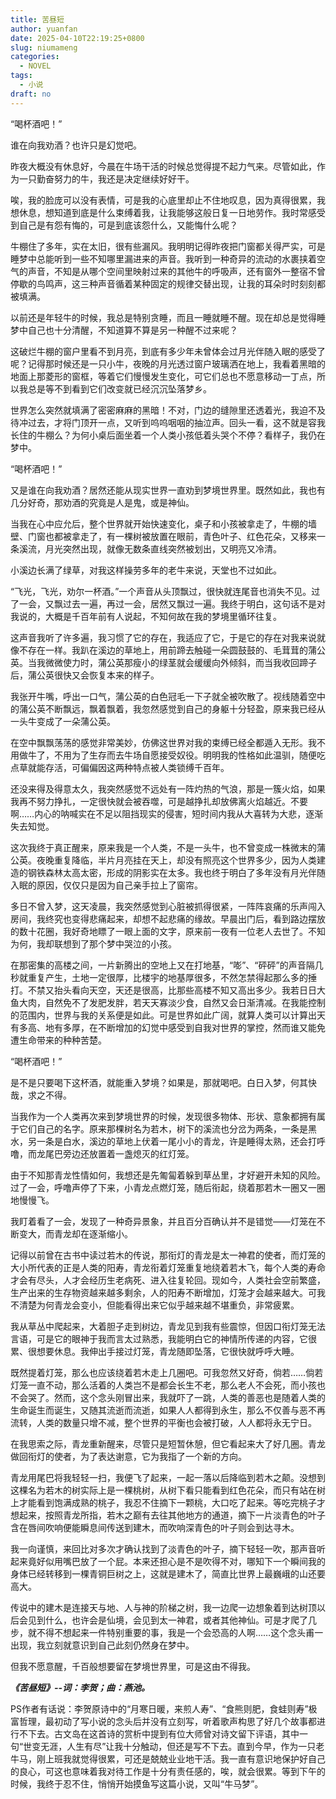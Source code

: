 ```yaml
---
title: 苦昼短
author: yuanfan
date: 2025-04-10T22:19:25+0800
slug: niumameng
categories:
  - NOVEL
tags:
  - 小说
draft: no
---
```


<!--more-->

“喝杯酒吧！”

谁在向我劝酒？也许只是幻觉吧。

昨夜大概没有休息好，今晨在牛场干活的时候总觉得提不起力气来。尽管如此，作为一只勤奋努力的牛，我还是决定继续好好干。

唉，我的脸庞可以没有表情，可是我的心底里却止不住地叹息，因为真得很累，我想休息，想知道到底是什么束缚着我，让我能够这般日复一日地劳作。我时常感受到自己是有怨有悔的，可是到底该怨什么，又能悔什么呢？

牛棚住了多年，实在太旧，很有些漏风。我明明记得昨夜把门窗都关得严实，可是睡梦中总能听到一些不知哪里漏进来的声音。我听到一种奇异的流动的水裹挟着空气的声音，不知是从哪个空间里映射过来的其他牛的呼吸声，还有窗外一整宿不曾停歇的鸟鸣声，这三种声音循着某种固定的规律交替出现，让我的耳朵时时刻刻都被填满。

以前还是年轻牛的时候，我总是特别贪睡，而且一睡就睡不醒。现在却总是觉得睡梦中自己也十分清醒，不知道算不算是另一种醒不过来呢？

这破烂牛棚的窗户里看不到月亮，到底有多少年未曾体会过月光伴随入眠的感受了呢？记得那时候还是一只小牛，夜晚的月光透过窗户玻璃洒在地上，我看着黑暗的地面上那菱形的窗框，等着它们慢慢发生变化，可它们总也不愿意移动一丁点，所以我总是等不到看到它们改变就已经沉沉坠落梦乡。

世界怎么突然就填满了密密麻麻的黑暗！不对，门边的缝隙里还透着光，我迫不及待冲过去，才将门顶开一点，又听到呜呜咽咽的抽泣声。回头一看，这不就是容我长住的牛棚么？为何小桌后面坐着一个人类小孩低着头哭个不停？看样子，我仍在梦中。

“喝杯酒吧！”

又是谁在向我劝酒？居然还能从现实世界一直劝到梦境世界里。既然如此，我也有几分好奇，那劝酒的究竟是人是鬼，或是神仙。

当我在心中应允后，整个世界就开始快速变化，桌子和小孩被拿走了，牛棚的墙壁、门窗也都被拿走了，有一棵树被放置在眼前，青色叶子、红色花朵，又移来一条溪流，月光突然出现，就像无数条直线突然被划出，又明亮又冷清。

小溪边长满了绿草，对我这样操劳多年的老牛来说，天堂也不过如此。

“飞光，飞光，劝尔一杯酒。”一个声音从头顶飘过，很快就连尾音也消失不见。过了一会，又飘过去一遍，再过一会，居然又飘过一遍。我终于明白，这句话不是对我说的，大概是千百年前有人说起，不知何故在我的梦境里循环往复。

这声音我听了许多遍，我习惯了它的存在，我适应了它，于是它的存在对我来说就像不存在一样。我趴在溪边的草地上，用前蹄去触碰一朵圆鼓鼓的、毛茸茸的蒲公英。当我微微使力时，蒲公英那瘦小的绿茎就会缓缓向外倾斜，而当我收回蹄子后，蒲公英很快又会恢复本来的样子。

我张开牛嘴，呼出一口气，蒲公英的白色冠毛一下子就全被吹散了。视线随着空中的蒲公英不断飘远，飘着飘着，我忽然感觉到自己的身躯十分轻盈，原来我已经从一头牛变成了一朵蒲公英。

在空中飘飘荡荡的感觉非常美妙，仿佛这世界对我的束缚已经全都遁入无形。我不用做牛了，不用为了生存而去牛场自愿接受奴役。明明我的性格如此温驯，随便吃点草就能存活，可偏偏因这两种特点被人类锁缚千百年。

还没来得及得意太久，我突然感觉不远处有一阵灼热的气浪，那是一簇火焰，如果我再不努力挣扎，一定很快就会被吞噬，可是越挣扎却放佛离火焰越近。不要啊……内心的呐喊实在不足以阻挡现实的侵害，短时间内我从大喜转为大悲，逐渐失去知觉。

这次我终于真正醒来，原来我是一个人类，不是一头牛，也不曾变成一株微末的蒲公英。夜晚重复降临，半片月亮挂在天上，却没有照亮这个世界多少，因为人类建造的钢铁森林太高太密，形成的阴影实在太多。我也终于明白了多年没有月光伴随入眠的原因，仅仅只是因为自己亲手拉上了窗帘。

多日不曾入梦，这天凌晨，我突然感觉到心脏被抓得很紧，一阵阵哀痛的乐声闯入房间，我终究也变得悲痛起来，却想不起悲痛的缘故。早晨出门后，看到路边摆放的数十花圈，我好奇地瞟了一眼上面的文字，原来前一夜有一位老人去世了。不知为何，我却联想到了那个梦中哭泣的小孩。

在那密集的高楼之间，一片新腾出的空地上又在打地基，“嘭”、“砰砰”的声音隔几秒就重复产生，土地一定很厚，比楼宇的地基厚很多，不然怎禁得起那么多的捶打。不禁又抬头看向天空，天还是很高，比那些高楼不知又高出多少。我若日日大鱼大肉，自然免不了发肥发胖，若天天寡淡少食，自然又会日渐清减。在我能控制的范围内，世界与我的关系便是如此。可是世界如此广阔，就算人类可以计算出天有多高、地有多厚，在不断增加的幻觉中感受到自我对世界的掌控，然而谁又能免遭生命带来的种种苦楚。

“喝杯酒吧！”

是不是只要喝下这杯酒，就能重入梦境？如果是，那就喝吧。白日入梦，何其快哉，求之不得。

当我作为一个人类再次来到梦境世界的时候，发现很多物体、形状、意象都拥有属于它们自己的名字。原来那棵树名为若木，树下的溪流也分岔为两条，一条是黑水，另一条是白水，溪边的草地上伏着一尾小小的青龙，许是睡得太熟，还会打呼噜，而龙尾巴旁边还放置着一盏熄灭的红灯笼。

由于不知那青龙性情如何，我想还是先匍匐着躲到草丛里，才好避开未知的风险。过了一会，呼噜声停了下来，小青龙点燃灯笼，随后衔起，绕着那若木一圈又一圈地慢慢飞。

我盯着看了一会，发现了一种奇异景象，并且百分百确认并不是错觉——灯笼在不断变大，而青龙却在逐渐缩小。

记得以前曾在古书中读过若木的传说，那衔灯的青龙是太一神君的使者，而灯笼的大小所代表的正是人类的阳寿，青龙衔着灯笼重复地绕着若木飞，每个人类的寿命才会有尽头，人才会经历生老病死、进入往复轮回。现如今，人类社会空前繁盛，生产出来的生存物资越来越多剩余，人的阳寿不断增加，灯笼才会越来越大。可我不清楚为何青龙会变小，但能看得出来它似乎越来越不堪重负，非常疲累。

我从草丛中爬起来，大着胆子走到树边，青龙见到我有些震惊，但因口衔灯笼无法言语，可是它的眼神于我而言太过熟悉，我能明白它的神情所传递的内容，它很累、很想要休息。我伸出手接过灯笼，青龙随即坠落，它很快就呼呼大睡。

既然提着灯笼，那么也应该绕着若木走上几圈吧。可我忽然又好奇，倘若……倘若灯笼一直不动，那么活着的人类岂不是都会长生不老，那么老人不会死，而小孩也不会哭了。然而，这个念头刚冒出来，我就吓了一跳，人类的善恶也是随着人类的生命诞生而诞生，又随其流逝而流逝，如果人人都得到永生，那么不仅善与恶不再流转，人类的数量只增不减，整个世界的平衡也会被打破，人人都将永无宁日。

在我思索之际，青龙重新醒来，尽管只是短暂休憩，但它看起来大了好几圈。青龙做回衔灯的使者，为了表达谢意，它为我指了一个新的方向。

青龙用尾巴将我轻轻一扫，我便飞了起来，一起一落以后降临到若木之颠。没想到这棵名为若木的树实际上是一棵桃树，从树下看只能看到红色花朵，而只有站在树上才能看到饱满成熟的桃子，我忍不住摘下一颗桃，大口吃了起来。等吃完桃子才想起来，按照青龙所指，若木之巅有去往其他地方的通道，摘下一片淡青色的叶子含在唇间吹响便能瞬息间传送到建木，而吹响深青色的叶子则会到达寻木。

我一向谨慎，来回比对多次才确认找到了淡青色的叶子，摘下轻轻一吹，那声音听起来竟好似用嘴巴放了一个屁。本来还担心是不是吹得不对，哪知下一个瞬间我的身体已经转移到一棵青铜巨树之上，这就是建木了，简直比世界上最巍峨的山还要高大。

传说中的建木是连接天与地、人与神的阶梯之树，我一边爬一边想象着到达树顶以后会见到什么，也许会是仙境，会见到太一神君，或者其他神仙。可是才爬了几步，就不得不想起来一件特别重要的事，我是一个会恐高的人啊……这个念头甫一出现，我立刻就意识到自己此刻仍然身在梦中。

但我不愿意醒，千百般想要留在梦境世界里，可是这由不得我。

***《苦昼短》--词：李贺；曲：燕池。***

PS作者有话说：李贺原诗中的“月寒日暖，来煎人寿”、“食熊则肥，食蛙则寿”极富哲理，最初动了写小说的念头后并没有立刻写，听着歌声构思了好几个故事都进行不下去。古文岛在这首诗的赏析中提到有位大师曾对诗文留下评语，其中一句“世变无涯，人生有尽”让我十分触动，但还是写不下去。直到今早，作为一只老牛马，刚上班我就觉得很累，可还是兢兢业业地干活。我一直有意识地保护好自己的良心，可这也意味着我对待工作是十分有责任感的，唉，就会很累。等到下午的时候，我终于忍不住，悄悄开始摸鱼写这篇小说，又叫“牛马梦”。

